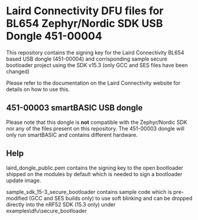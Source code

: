 # Laird Connectivity DFU files for BL654 Zephyr/Nordic SDK USB Dongle 451-00004

This repository contains the signing key for the Laird Connectivity BL654 based USB dongle (451-00004) and corrisponding sample secure bootloader project using the SDK v15.3 (only GCC and SES files have been changed)

Please refer to the documentation on the Laird Connectivity website for details on how to use this.

## 451-00003 smartBASIC USB dongle

Please note that this dongle is **not** compatible with the Zephyr/Nordic SDK nor any of the files present on this repository. The 451-00003 dongle will only run smartBASIC and contains different hardware.

## Help

laird_dongle_public.pem contains the signing key to the open bootloader shipped on the modules by default which is needed to sign a bootloader update image.

sample_sdk_15-3_secure_bootloader contains sample code which is pre-modified (GCC and SES builds only) to use soft blinking and can be dropped directly into the nRF52 SDK (15.3 only) under examples\dfu\secure_bootloader
